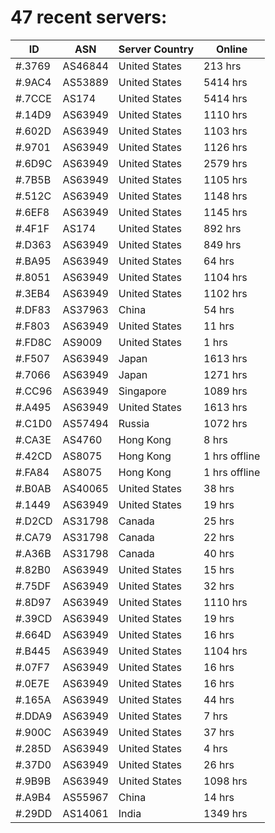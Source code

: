 # 47 recent servers:

| ID | ASN | Server Country | Online |
| ------ | ------ | ------ | ------ |
| #.3769 | AS46844 | United States | 213 hrs |
| #.9AC4 | AS53889 | United States | 5414 hrs |
| #.7CCE | AS174 | United States | 5414 hrs |
| #.14D9 | AS63949 | United States | 1110 hrs |
| #.602D | AS63949 | United States | 1103 hrs |
| #.9701 | AS63949 | United States | 1126 hrs |
| #.6D9C | AS63949 | United States | 2579 hrs |
| #.7B5B | AS63949 | United States | 1105 hrs |
| #.512C | AS63949 | United States | 1148 hrs |
| #.6EF8 | AS63949 | United States | 1145 hrs |
| #.4F1F | AS174 | United States | 892 hrs |
| #.D363 | AS63949 | United States | 849 hrs |
| #.BA95 | AS63949 | United States | 64 hrs |
| #.8051 | AS63949 | United States | 1104 hrs |
| #.3EB4 | AS63949 | United States | 1102 hrs |
| #.DF83 | AS37963 | China | 54 hrs |
| #.F803 | AS63949 | United States | 11 hrs |
| #.FD8C | AS9009 | United States | 1 hrs |
| #.F507 | AS63949 | Japan | 1613 hrs |
| #.7066 | AS63949 | Japan | 1271 hrs |
| #.CC96 | AS63949 | Singapore | 1089 hrs |
| #.A495 | AS63949 | United States | 1613 hrs |
| #.C1D0 | AS57494 | Russia | 1072 hrs |
| #.CA3E | AS4760 | Hong Kong | 8 hrs |
| #.42CD | AS8075 | Hong Kong | 1 hrs offline |
| #.FA84 | AS8075 | Hong Kong | 1 hrs offline |
| #.B0AB | AS40065 | United States | 38 hrs |
| #.1449 | AS63949 | United States | 19 hrs |
| #.D2CD | AS31798 | Canada | 25 hrs |
| #.CA79 | AS31798 | Canada | 22 hrs |
| #.A36B | AS31798 | Canada | 40 hrs |
| #.82B0 | AS63949 | United States | 15 hrs |
| #.75DF | AS63949 | United States | 32 hrs |
| #.8D97 | AS63949 | United States | 1110 hrs |
| #.39CD | AS63949 | United States | 19 hrs |
| #.664D | AS63949 | United States | 16 hrs |
| #.B445 | AS63949 | United States | 1104 hrs |
| #.07F7 | AS63949 | United States | 16 hrs |
| #.0E7E | AS63949 | United States | 16 hrs |
| #.165A | AS63949 | United States | 44 hrs |
| #.DDA9 | AS63949 | United States | 7 hrs |
| #.900C | AS63949 | United States | 37 hrs |
| #.285D | AS63949 | United States | 4 hrs |
| #.37D0 | AS63949 | United States | 26 hrs |
| #.9B9B | AS63949 | United States | 1098 hrs |
| #.A9B4 | AS55967 | China | 14 hrs |
| #.29DD | AS14061 | India | 1349 hrs |

